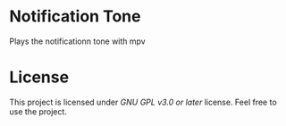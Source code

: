 # Notification Tone
Plays the notificationn tone with mpv
# License
This project is licensed under *GNU GPL v3.0 or later* license. Feel free to use the project.
